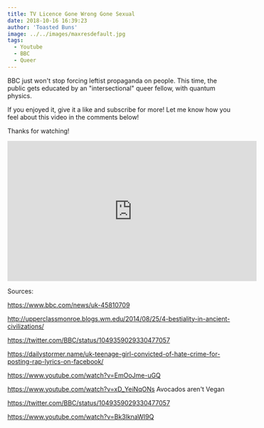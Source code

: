 ```yaml
---
title: TV Licence Gone Wrong Gone Sexual
date: 2018-10-16 16:39:23
author: 'Toasted Buns'
image: ../../images/maxresdefault.jpg
tags:
  - Youtube
  - BBC
  - Queer
---
```


BBC just won't stop forcing leftist propaganda on people. This time, the public gets educated by an "intersectional" queer fellow, with quantum physics.

If you enjoyed it, give it a like and subscribe for more!
Let me know how you feel about this video in the comments below!

Thanks for watching!

<iframe width="560" height="315" src="https://www.youtube.com/embed/V8paKImOdrk" frameborder="0" allow="autoplay; encrypted-media" allowfullscreen></iframe>

Sources:

https://www.bbc.com/news/uk-45810709

http://upperclassmonroe.blogs.wm.edu/2014/08/25/4-bestiality-in-ancient-civilizations/

https://twitter.com/BBC/status/1049359029330477057

https://dailystormer.name/uk-teenage-girl-convicted-of-hate-crime-for-posting-rap-lyrics-on-facebook/

https://www.youtube.com/watch?v=EmOoJme-uGQ

https://www.youtube.com/watch?v=xD_YeiNqONs Avocados aren't Vegan

https://twitter.com/BBC/status/1049359029330477057

https://www.youtube.com/watch?v=Bk3lknaWI9Q
